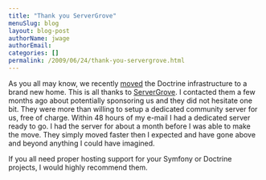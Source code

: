 ```yaml
---
title: "Thank you ServerGrove"
menuSlug: blog
layout: blog-post
authorName: jwage
authorEmail:
categories: []
permalink: /2009/06/24/thank-you-servergrove.html
---
```

As you all may know, we recently
[moved](http://www.doctrine-project.org/blog/doctrine-changing-homes)
the Doctrine infrastructure to a brand new home. This is all thanks to
[ServerGrove](http://www.servergrove.net/). I contacted them a few
months ago about potentially sponsoring us and they did not hesitate one
bit. They were more than willing to setup a dedicated community server
for us, free of charge. Within 48 hours of my e-mail I had a dedicated
server ready to go. I had the server for about a month before I was able
to make the move. They simply moved faster then I expected and have gone
above and beyond anything I could have imagined.

If you all need proper hosting support for your Symfony or Doctrine
projects, I would highly recommend them.
